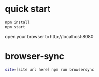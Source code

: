 # quick start

```bash
npm install
npm start
```

open your browser to http://localhost:8080

# browser-sync

```bash
site=[site url here] npm run browsersync
```
